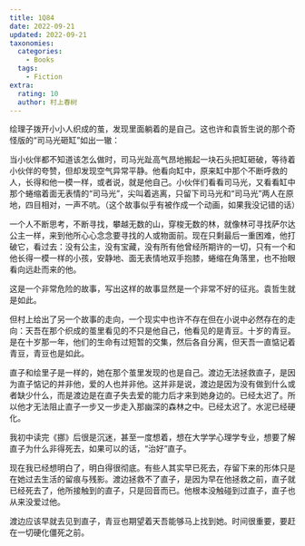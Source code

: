 ```yaml
---
title: 1Q84
date: 2022-09-21
updated: 2022-09-21
taxonomies:
  categories:
    - Books
  tags:
    - Fiction
extra:
  rating: 10
  author: 村上春树
---
```


绘理子拨开小小人织成的茧，发现里面躺着的是自己。这也许和袁哲生说的那个奇怪版的“司马光砸缸”如出一辙：

当小伙伴都不知道该怎么做时，司马光趾高气昂地搬起一块石头把缸砸破，等待着小伙伴的夸赞，但却发现空气异常平静。他看向缸中，原来缸中那个不断呼救的人，长得和他一模一样，或者说，就是他自己。小伙伴们看看司马光，又看看缸中那个蜷缩着面无表情的“司马光”，尖叫着逃离，只留下司马光和“司马光”两人在原地，四目相对，一声不吭。（这个故事似乎有被作成一个动画，如果我没记错的话）

一个人不断思考，不断寻找，攀越无数的山，穿梭无数的林，就像林可寻找萨尔达公主一样，来到他所心心念念要寻找的人或物面前。现在只剩最后一重困难，他打破它，看过去：没有公主，没有宝藏，没有所有他曾经所期许的一切，只有一个和他长得一模一样的小孩，安静地、面无表情地双手抱膝，蜷缩在角落里，也不抬眼看向远赴而来的他。

这是一个非常危险的故事，写出这样的故事显然是一个非常不好的征兆。袁哲生就是如此。

但村上给出了另一个故事的走向，一个现实中也许不存在但在小说中必然存在的走向：天吾在那个织成的茧里看见的不只是他自己，他看见的是青豆。十岁的青豆。是在十岁那一年，他们的生命有过短暂的交集，然后各自分离，但天吾一直惦记着青豆，青豆也是如此。

直子和绘里子是一样的，她在那个茧里发现的也是自己。渡边无法拯救直子，是因为直子惦记的并非他，爱的人也并非他。这并非是说，渡边是因为没有做到什么或者缺少什么，而是渡边是在直子失去爱的能力后才来到她身边的。已经太迟了。所以他才无法阻止直子一步又一步走入那幽深的森林之中。已经太迟了。水泥已经硬化。

我初中读完《挪》后很是沉迷，甚至一度想着，想在大学学心理学专业，想要了解直子为什么非得死去，如果可以的话，“治好”直子。

现在我已经想明白了，明白得很彻底。有些人其实早已死去，存留下来的形体只是在她过去生活的留痕与残影。渡边拯救不了直子，是因为早在他拯救之前，直子就已经死去了，他所接触到的直子，只是回音而已。他根本没触碰到过直子，直子也从来没爱过他。

渡边应该早就去见到直子，青豆也期望着天吾能够马上找到她。时间很重要，要赶在一切硬化僵死之前。

<!-- more -->
